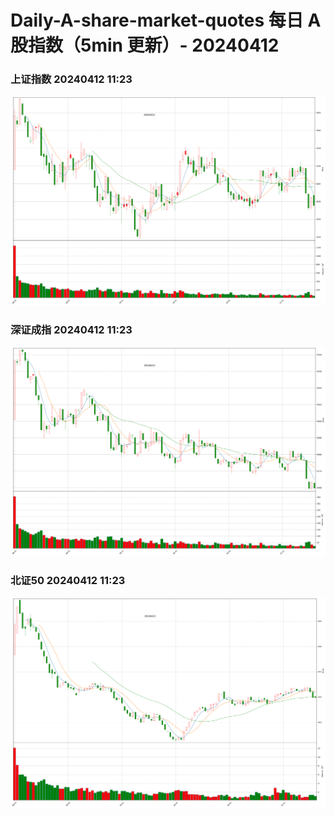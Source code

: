 
# Daily-A-share-market-quotes 每日 A 股指数（5min 更新）- 20240412

### 上证指数 20240412 11:23
![](./fig/2024/4/20240412-sh000001.png)

### 深证成指 20240412 11:23
![](./fig/2024/4/20240412-sz399001.png)

### 北证50 20240412 11:23
![](./fig/2024/4/20240412-bj899050.png)
